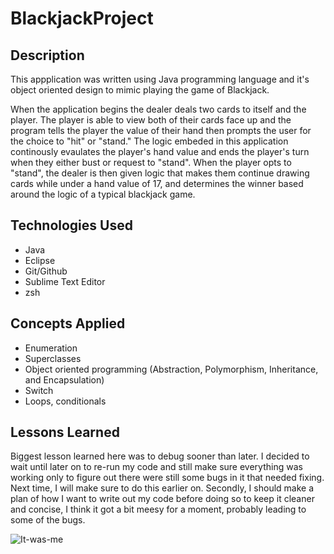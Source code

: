 # BlackjackProject
## Description
This appplication was written using Java programming language and it's object oriented design to mimic playing the game of Blackjack. 

When the application begins the dealer deals two cards to itself and the player. The player is able to view both of their cards face up and the program tells the player the value of their hand then prompts the user for the choice to "hit" or "stand." The logic embeded in this application continously evaulates the player's hand value and ends the player's turn when they either bust or request to "stand". When the player opts to "stand", the dealer is then given logic that makes them continue drawing cards while under a hand value of 17, and determines the winner based around the logic of a typical blackjack game.

## Technologies Used
 - Java
 - Eclipse
 - Git/Github
 - Sublime Text Editor
 - zsh

  ## Concepts Applied
 - Enumeration
 - Superclasses
 - Object oriented programming  (Abstraction, Polymorphism, Inheritance, and Encapsulation)
 - Switch
 - Loops, conditionals

 ## Lessons Learned
Biggest lesson learned here was to debug sooner than later. I decided to wait until later on to re-run my code and still make sure everything was working only to figure out there were still some bugs in it that needed fixing. Next time, I will make sure to do this earlier on. Secondly, I should make a plan of how I want to write out my code before doing so to keep it cleaner and concise, I think it got a bit meesy for a moment, probably leading to some of the bugs.

![It-was-me](https://github.com/user-attachments/assets/eae30a77-c6a4-4103-a8ac-2dd0565f859e)
